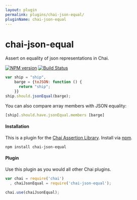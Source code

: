 ```yaml
---
layout: plugin
permalink: plugins/chai-json-equal/
pluginName: chai-json-equal
---
```


chai-json-equal
==============

Assert on equality of json representations in Chai.

[![NPM version](http://img.shields.io/npm/v/chai-json-equal.svg?style=flat-square)](https://www.npmjs.org/package/chai-json-equal)
[![Build Status](http://img.shields.io/travis/hurrymaplelad/chai-json-equal/master.svg?style=flat-square)](https://travis-ci.org/hurrymaplelad/chai-json-equal)

```js
var ship = "ship",
    barge = {toJSON: function () {
      return "ship";
    }}
ship.should.jsonEqual(barge);
```

You can also compare array members with JSON equality:
```js
[ship].should.have.jsonEqual.members [barge]
```

#### Installation

This is a plugin for the [Chai Assertion Library](http://chaijs.com). Install via [npm](http://npmjs.org).

    npm install chai-json-equal


#### Plugin

Use this plugin as you would all other Chai plugins.

```js
var chai = require('chai')
  , chaiJsonEqual = require('chai-json-equal');

chai.use(chaiJsonEqual);
```
